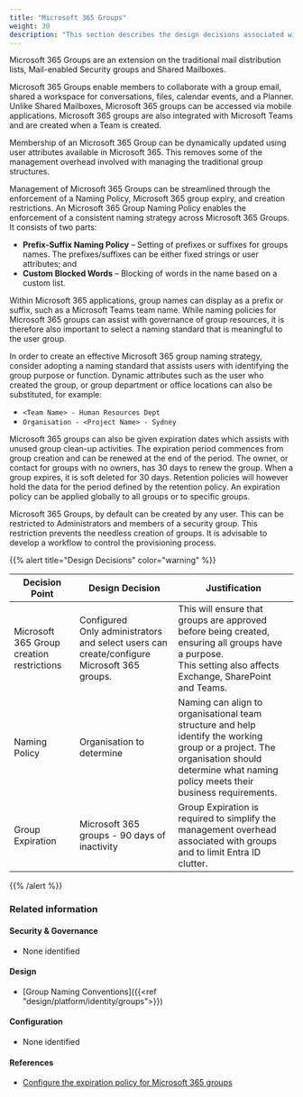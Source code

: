 ```yaml
---
title: "Microsoft 365 Groups"
weight: 30
description: "This section describes the design decisions associated with Microsoft 365 groups for system(s) built using ASD's Blueprint for Secure Cloud."
---
```


Microsoft 365 Groups are an extension on the traditional mail distribution lists, Mail-enabled Security groups and Shared Mailboxes.

Microsoft 365 Groups enable members to collaborate with a group email, shared a workspace for conversations, files, calendar events, and a Planner. Unlike Shared Mailboxes, Microsoft 365 groups can be accessed via mobile applications. Microsoft 365 groups are also integrated with Microsoft Teams and are created when a Team is created.

Membership of an Microsoft 365 Group can be dynamically updated using user attributes available in Microsoft 365. This removes some of the management overhead involved with managing the traditional group structures.

Management of Microsoft 365 Groups can be streamlined through the enforcement of a Naming Policy, Microsoft 365 group expiry, and creation restrictions. An Microsoft 365 Group Naming Policy enables the enforcement of a consistent naming strategy across Microsoft 365 Groups. It consists of two parts:

* **Prefix-Suffix Naming Policy** – Setting of prefixes or suffixes for groups names. The prefixes/suffixes can be either fixed strings or user attributes; and
* **Custom Blocked Words** – Blocking of words in the name based on a custom list.

Within Microsoft 365 applications, group names can display as a prefix or suffix, such as a Microsoft Teams team name. While naming policies for Microsoft 365 groups can assist with governance of group resources, it is therefore also important to select a naming standard that is meaningful to the user group.

In order to create an effective Microsoft 365 group naming strategy, consider adopting a naming standard that assists users with identifying the group purpose or function. Dynamic attributes such as the user who created the group, or group department or office locations can also be substituted, for example:

* `<Team Name> - Human Resources Dept`
* `Organisation - <Project Name> - Sydney`

Microsoft 365 groups can also be given expiration dates which assists with unused group clean-up activities. The expiration period commences from group creation and can be renewed at the end of the period. The owner, or contact for groups with no owners, has 30 days to renew the group. When a group expires, it is soft deleted for 30 days. Retention policies will however hold the data for the period defined by the retention policy. An expiration policy can be applied globally to all groups or to specific groups.

Microsoft 365 Groups, by default can be created by any user. This can be restricted to Administrators and members of a security group. This restriction prevents the needless creation of groups. It is advisable to develop a workflow to control the provisioning process.

{{% alert title="Design Decisions" color="warning" %}}

| Decision Point                            | Design Decision                                                                                | Justification                                                                                                                                                                               |
|-------------------------------------------|------------------------------------------------------------------------------------------------|---------------------------------------------------------------------------------------------------------------------------------------------------------------------------------------------|
| Microsoft 365 Group creation restrictions | Configured <br>Only administrators and select users can create/configure Microsoft 365 groups. | This will ensure that groups are approved before being created, ensuring all groups have a purpose.<br>This setting also affects Exchange, SharePoint and Teams.                            |
| Naming Policy                             | Organisation to determine                                                                      | Naming can align to organisational team structure and help identify the working group or a project. The organisation should determine what naming policy meets their business requirements. |
| Group Expiration                          | Microsoft 365 groups - 90 days of inactivity                                                   | Group Expiration is required to simplify the management overhead associated with groups and to limit Entra ID clutter.                                                                      |

{{% /alert %}}

### Related information

#### Security & Governance

* None identified

#### Design

* [Group Naming Conventions]({{<ref "design/platform/identity/groups">}})

#### Configuration

* None identified

#### References

* [Configure the expiration policy for Microsoft 365 groups](https://learn.microsoft.com/entra/identity/users/groups-lifecycle)
